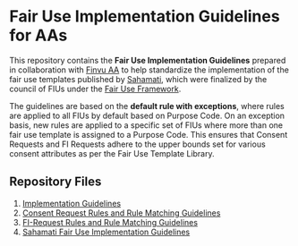 # Fair Use Implementation Guidelines for AAs

This repository contains the **Fair Use Implementation Guidelines** prepared in collaboration with [Finvu AA](https://finvu.in/) to help standardize the implementation of the fair use templates published by [Sahamati](https://sahamati.org.in/aa-fair-use-template-library/), which were finalized by the council of FIUs under the [Fair Use Framework](https://sahamati.org.in/aa-fair-use-committee/).

The guidelines are based on the **default rule with exceptions**, where rules are applied to all FIUs by default based on Purpose Code. On an exception basis, new rules are applied to a specific set of FIUs where more than one fair use template is assigned to a Purpose Code. This ensures that Consent Requests and FI Requests adhere to the upper bounds set for various consent attributes as per the Fair Use Template Library.

## Repository Files
1. [Implementation Guidelines](Implementation%20Guidelines.md)
2. [Consent Request Rules and Rule Matching Guidelines](Consent%20Request%20Rules%20and%20Rule%20Matching%20Guidelines.md)
3. [FI-Request Rules and Rule Matching Guidelines](FI-Request%20Rules%20and%20Rule%20Matching%20Guidelines.md)
4. [Sahamati Fair Use Implementation Guidelines](Sahamati-Fairuse.md)

